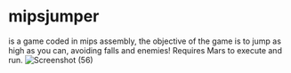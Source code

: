 
# mipsjumper
is a game coded in mips assembly, the objective of the game is to jump as high as you can, avoiding falls and enemies! Requires Mars to execute and run.
![Screenshot (56)](https://user-images.githubusercontent.com/37847312/109694930-2c857800-7b40-11eb-9762-94e76339057c.png)
